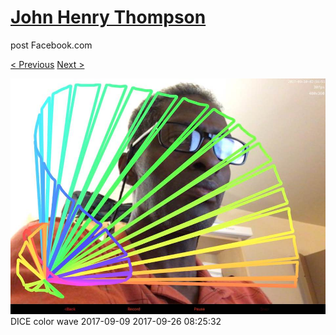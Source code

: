 # [John Henry Thompson](../README.md)
post Facebook.com

[< Previous](2017-09-26-4.md) [Next >](2017-09-26-6.md)

[![](../media/2017-09-26/Timeline-Photos-DICE-color-wave-2017-09-10.jpg)](../README.md)
DICE color wave 2017-09-09
2017-09-26 08:25:32